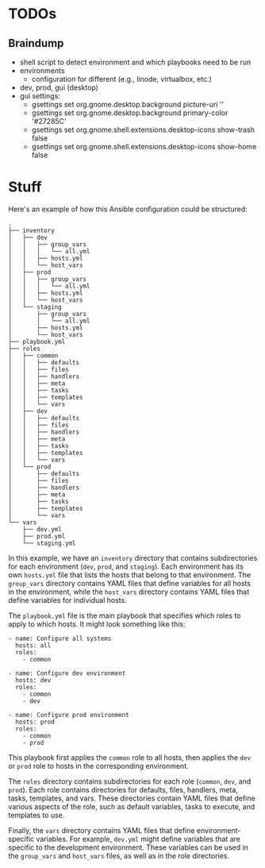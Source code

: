 # TODOs

## Braindump

* shell script to detect environment and which playbooks need to be run
* environments
  + configuration for different (e.g., linode, virtualbox, etc.)
* dev, prod, gui (desktop)
* gui settings:
  + gsettings set org.gnome.desktop.background picture-uri ''
  + gsettings set org.gnome.desktop.background primary-color '#27285C'
  + gsettings set org.gnome.shell.extensions.desktop-icons show-trash false
  + gsettings set org.gnome.shell.extensions.desktop-icons show-home false

# Stuff

Here's an example of how this Ansible configuration could be structured:

```
.
├── inventory
│   ├── dev
│   │   ├── group_vars
│   │   │   └── all.yml
│   │   ├── hosts.yml
│   │   └── host_vars
│   ├── prod
│   │   ├── group_vars
│   │   │   └── all.yml
│   │   ├── hosts.yml
│   │   └── host_vars
│   └── staging
│       ├── group_vars
│       │   └── all.yml
│       ├── hosts.yml
│       └── host_vars
├── playbook.yml
├── roles
│   ├── common
│   │   ├── defaults
│   │   ├── files
│   │   ├── handlers
│   │   ├── meta
│   │   ├── tasks
│   │   ├── templates
│   │   └── vars
│   ├── dev
│   │   ├── defaults
│   │   ├── files
│   │   ├── handlers
│   │   ├── meta
│   │   ├── tasks
│   │   ├── templates
│   │   └── vars
│   └── prod
│       ├── defaults
│       ├── files
│       ├── handlers
│       ├── meta
│       ├── tasks
│       ├── templates
│       └── vars
└── vars
    ├── dev.yml
    ├── prod.yml
    └── staging.yml
```

In this example, we have an `inventory` directory that contains subdirectories for each environment (`dev`, `prod`, and `staging`). Each environment has its own `hosts.yml` file that lists the hosts that belong to that environment. The `group_vars` directory contains YAML files that define variables for all hosts in the environment, while the `host_vars` directory contains YAML files that define variables for individual hosts.

The `playbook.yml` file is the main playbook that specifies which roles to apply to which hosts. It might look something like this:

```
- name: Configure all systems
  hosts: all
  roles:
    - common

- name: Configure dev environment
  hosts: dev
  roles:
    - common
    - dev

- name: Configure prod environment
  hosts: prod
  roles:
    - common
    - prod
```

This playbook first applies the `common` role to all hosts, then applies the `dev` or `prod` role to hosts in the corresponding environment.

The `roles` directory contains subdirectories for each role (`common`, `dev`, and `prod`). Each role contains directories for defaults, files, handlers, meta, tasks, templates, and vars. These directories contain YAML files that define various aspects of the role, such as default variables, tasks to execute, and templates to use.

Finally, the `vars` directory contains YAML files that define environment-specific variables. For example, `dev.yml` might define variables that are specific to the development environment. These variables can be used in the `group_vars` and `host_vars` files, as well as in the role directories.

